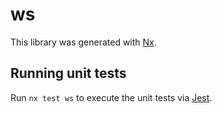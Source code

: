 # ws

This library was generated with [Nx](https://nx.dev).

## Running unit tests

Run `nx test ws` to execute the unit tests via [Jest](https://jestjs.io).

